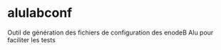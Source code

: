 # alulabconf
Outil de génération des fichiers de configuration des enodeB Alu pour faciliter les tests
